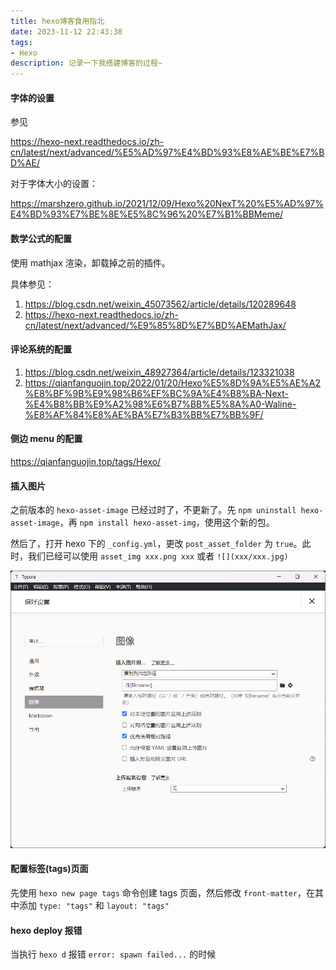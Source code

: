 ```yaml
---
title: hexo博客食用指北
date: 2023-11-12 22:43:38
tags: 
- Hexo
description: 记录一下我搭建博客的过程~
---
```


#### 字体的设置

参见 

https://hexo-next.readthedocs.io/zh-cn/latest/next/advanced/%E5%AD%97%E4%BD%93%E8%AE%BE%E7%BD%AE/

对于字体大小的设置：

https://marshzero.github.io/2021/12/09/Hexo%20NexT%20%E5%AD%97%E4%BD%93%E7%BE%8E%E5%8C%96%20%E7%B1%BBMeme/

#### 数学公式的配置

使用 mathjax 渲染，卸载掉之前的插件。

具体参见：

1. https://blog.csdn.net/weixin_45073562/article/details/120289648
2. https://hexo-next.readthedocs.io/zh-cn/latest/next/advanced/%E9%85%8D%E7%BD%AEMathJax/

#### 评论系统的配置

1. https://blog.csdn.net/weixin_48927364/article/details/123321038
2. https://qianfanguojin.top/2022/01/20/Hexo%E5%8D%9A%E5%AE%A2%E8%BF%9B%E9%98%B6%EF%BC%9A%E4%B8%BA-Next-%E4%B8%BB%E9%A2%98%E6%B7%BB%E5%8A%A0-Waline-%E8%AF%84%E8%AE%BA%E7%B3%BB%E7%BB%9F/

#### 侧边 menu 的配置

https://qianfanguojin.top/tags/Hexo/

#### 插入图片

之前版本的 `hexo-asset-image` 已经过时了，不更新了。先 `npm uninstall hexo-asset-image`，再 `npm install hexo-asset-img`，使用这个新的包。

然后了，打开 hexo 下的 `_config.yml`，更改 `post_asset_folder` 为 `true`。此时，我们已经可以使用 `asset_img xxx.png xxx` 或者 `![](xxx/xxx.jpg)`

![image-20231117222747974](hexo博客食用指北/image-20231117222747974.png)

#### 配置标签(tags)页面

先使用 `hexo new page tags` 命令创建 tags 页面，然后修改 `front-matter`，在其中添加 `type: "tags"` 和 `layout: "tags"`

#### hexo deploy 报错

当执行 `hexo d` 报错 `error: spawn failed...` 的时候